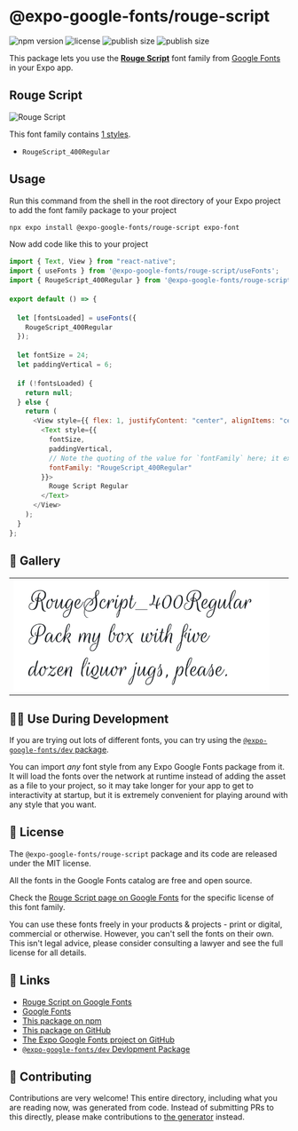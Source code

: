 # @expo-google-fonts/rouge-script

![npm version](https://flat.badgen.net/npm/v/@expo-google-fonts/rouge-script)
![license](https://flat.badgen.net/github/license/expo/google-fonts)
![publish size](https://flat.badgen.net/packagephobia/install/@expo-google-fonts/rouge-script)
![publish size](https://flat.badgen.net/packagephobia/publish/@expo-google-fonts/rouge-script)

This package lets you use the [**Rouge Script**](https://fonts.google.com/specimen/Rouge+Script) font family from [Google Fonts](https://fonts.google.com/) in your Expo app.

## Rouge Script

![Rouge Script](./font-family.png)

This font family contains [1 styles](#-gallery).

- `RougeScript_400Regular`

## Usage

Run this command from the shell in the root directory of your Expo project to add the font family package to your project

```sh
npx expo install @expo-google-fonts/rouge-script expo-font
```

Now add code like this to your project

```js
import { Text, View } from "react-native";
import { useFonts } from '@expo-google-fonts/rouge-script/useFonts';
import { RougeScript_400Regular } from '@expo-google-fonts/rouge-script/400Regular';

export default () => {

  let [fontsLoaded] = useFonts({
    RougeScript_400Regular
  });

  let fontSize = 24;
  let paddingVertical = 6;

  if (!fontsLoaded) {
    return null;
  } else {
    return (
      <View style={{ flex: 1, justifyContent: "center", alignItems: "center" }}>
        <Text style={{
          fontSize,
          paddingVertical,
          // Note the quoting of the value for `fontFamily` here; it expects a string!
          fontFamily: "RougeScript_400Regular"
        }}>
          Rouge Script Regular
        </Text>
      </View>
    );
  }
};
```

## 🔡 Gallery


||||
|-|-|-|
|![RougeScript_400Regular](./400Regular/RougeScript_400Regular.ttf.png)||||


## 👩‍💻 Use During Development

If you are trying out lots of different fonts, you can try using the [`@expo-google-fonts/dev` package](https://github.com/expo/google-fonts/tree/master/font-packages/dev#readme).

You can import _any_ font style from any Expo Google Fonts package from it. It will load the fonts over the network at runtime instead of adding the asset as a file to your project, so it may take longer for your app to get to interactivity at startup, but it is extremely convenient for playing around with any style that you want.


## 📖 License

The `@expo-google-fonts/rouge-script` package and its code are released under the MIT license.

All the fonts in the Google Fonts catalog are free and open source.

Check the [Rouge Script page on Google Fonts](https://fonts.google.com/specimen/Rouge+Script) for the specific license of this font family.

You can use these fonts freely in your products & projects - print or digital, commercial or otherwise. However, you can't sell the fonts on their own. This isn't legal advice, please consider consulting a lawyer and see the full license for all details.

## 🔗 Links

- [Rouge Script on Google Fonts](https://fonts.google.com/specimen/Rouge+Script)
- [Google Fonts](https://fonts.google.com/)
- [This package on npm](https://www.npmjs.com/package/@expo-google-fonts/rouge-script)
- [This package on GitHub](https://github.com/expo/google-fonts/tree/master/font-packages/rouge-script)
- [The Expo Google Fonts project on GitHub](https://github.com/expo/google-fonts)
- [`@expo-google-fonts/dev` Devlopment Package](https://github.com/expo/google-fonts/tree/master/font-packages/dev)

## 🤝 Contributing

Contributions are very welcome! This entire directory, including what you are reading now, was generated from code. Instead of submitting PRs to this directly, please make contributions to [the generator](https://github.com/expo/google-fonts/tree/master/packages/generator) instead.
